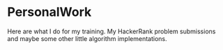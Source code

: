 # PersonalWork
Here are what I do for my training. My HackerRank problem submissions and maybe some other little algorithm implementations.
